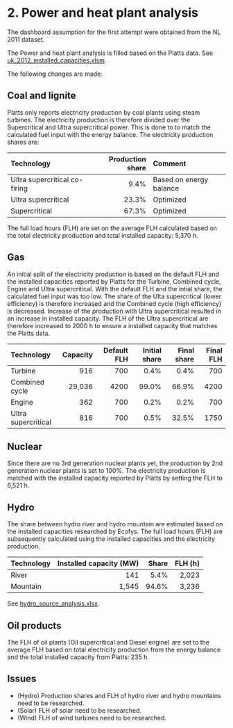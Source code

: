 # 2. Power and heat plant analysis

The dashboard assumption for the first attempt were obtained from the NL 2011 dataset.

The Power and heat plant analysis is filled based on the Platts data. See [uk_2012_installed_capacities.xlsm](../2_power_and_heat_plant/uk_2012_installed_capacities.xlsm).

The following changes are made:


## Coal and lignite

Platts only reports electricity production by coal plants using steam turbines. The electricity production is therefore divided over the Supercritical and Ultra supercritical power. This is done to to match the calculated fuel input with the energy balance. The electricity production shares are:

| Technology | Production share | Comment |
| :--- | ---: | :-- |
| Ultra supercritical co-firing | 9.4% | Based on energy balance |
| Ultra supercritical | 23.3% | Optimized |
| Supercritical | 67.3% | Optimized |

The full load hours (FLH) are set on the average FLH calculated based on the total electricity production and total installed capacity: 5,370 h.


## Gas

An initial split of the electricity production is based on the default FLH and the installed capacities reported by Platts for the Turbine, Combined cycle, Engine and Ultra supercritical. With the default FLH and the intial share, the calculated fuel input was too low. The share of the Ulta supercritical (lower efficiency) is therefore increased and the Combined cycle (high efficiency) is decreased. Increase of the production with Ultra supercritical resulted in an increase in installed capacity. The FLH of the Ultra supercritical are therefore increased to 2000 h to ensure a installed capacity that matches the Platts data.

| Technology | Capacity | Default FLH | Initial share | Final share | Final FLH |
| :--- | ---: | ---: | ---: | ---: | ---: |
| Turbine | 916 | 700 | 0.4% | 0.4% | 700 |
| Combined cycle | 29,036 | 4200| 99.0% | 66.9% | 4200 |
| Engine | 362 | 700 | 0.2% | 0.2% | 700 |
| Ultra supercritical | 816 | 700 | 0.5% | 32.5% | 1750 |


## Nuclear

Since there are no 3rd generation nuclear plants yet, the production by 2nd generation nuclear plants is set to 100%. The electricity production is matched with the installed capacity reported by Platts by setting the FLH to 6,521 h.


## Hydro

The share between hydro river and hydro mountain are estimated based on the installed capacities researched by Ecofys. The full load hours (FLH) are subsequently calculated using the installed capacities and the electricity production.

| Technology | Installed capacity (MW) | Share | FLH (h) |
| :--- | ---: | ---: | ---: |
| River | 141 | 5.4% | 2,023 |
| Mountain | 1,545 | 94.6% | 3,236 |

See [hydro_source_analysis.xlsx](../../../eu/2012/2_power_and_heat_plant/hydro_source_analysis.xlsx).


## Oil products

The FLH of oil plants (Oil supercritical and Diesel engine) are set to the average FLH based on total electricity production from the energy balance and the total installed capacity from Platts: 235 h.


## Issues

- (Hydro) Production shares and FLH of hydro river and hydro mountains need to be researched.
- (Solar) FLH of solar need to be researched.
- (Wind) FLH of wind turbines need to be researched.